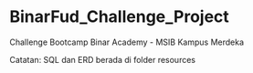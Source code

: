 # BinarFud_Challenge_Project
Challenge Bootcamp Binar Academy - MSIB Kampus Merdeka

Catatan: SQL dan ERD berada di folder resources
